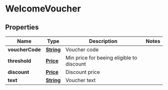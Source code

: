
# WelcomeVoucher

## Properties
Name | Type | Description | Notes
------------ | ------------- | ------------- | -------------
**voucherCode** | [**String**](String.md) | Voucher code | 
**threshold** | [**Price**](Price.md) | Min price for beeing eligible to discount | 
**discount** | [**Price**](Price.md) | Discount price | 
**text** | [**String**](String.md) | Voucher text | 



